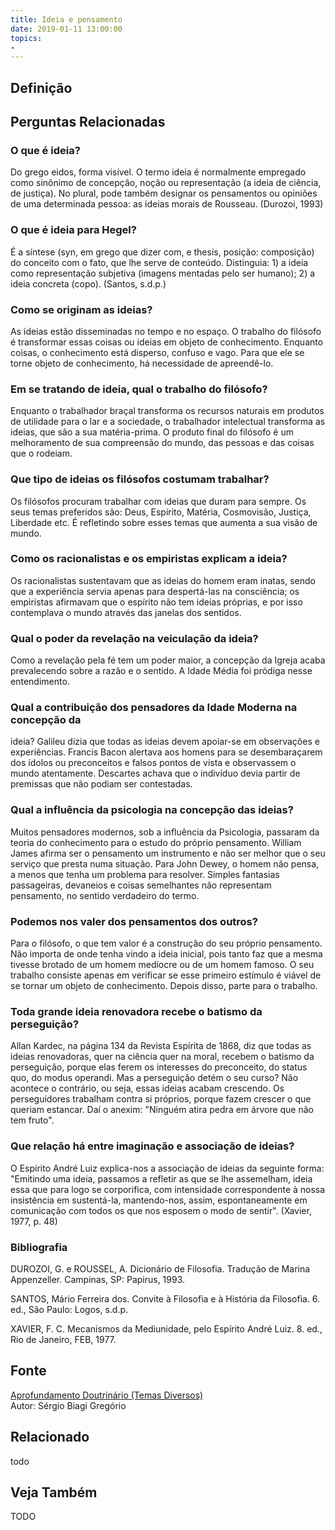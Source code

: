 ```yaml
---
title: Ideia e pensamento
date: 2019-01-11 13:00:00
topics: 
- 
---
```


## Definição


## Perguntas Relacionadas

### O que é ideia?
Do grego eidos, forma visível. O termo ideia é normalmente empregado
como sinônimo de concepção, noção ou representação (a ideia de ciência,
de justiça). No plural, pode também designar os pensamentos ou opiniões
de uma determinada pessoa: as ideias morais de Rousseau. (Durozoi, 1993)

### O que é ideia para Hegel?
É a síntese (syn, em grego que dizer com, e thesis, posição:
composição) do conceito com o fato, que lhe serve de conteúdo.
Distinguia: 1) a ideia como representação subjetiva (imagens mentadas
pelo ser humano); 2) a ideia concreta (copo). (Santos, s.d.p.)

### Como se originam as ideias?
As ideias estão disseminadas no tempo e no espaço. O trabalho do
filósofo é transformar essas coisas ou ideias em objeto de conhecimento.
Enquanto coisas, o conhecimento está disperso, confuso e vago. Para que
ele se torne objeto de conhecimento, há necessidade de apreendê-lo.

### Em se tratando de ideia, qual o trabalho do filósofo?
Enquanto o trabalhador braçal transforma os recursos naturais em
produtos de utilidade para o lar e a sociedade, o trabalhador
intelectual transforma as ideias, que são a sua matéria-prima. O produto
final do filósofo é um melhoramento de sua compreensão do mundo, das
pessoas e das coisas que o rodeiam.

### Que tipo de ideias os filósofos costumam trabalhar?
Os filósofos procuram trabalhar com ideias que duram para sempre. Os
seus temas preferidos são: Deus, Espírito, Matéria, Cosmovisão, Justiça,
Liberdade etc. É refletindo sobre esses temas que aumenta a sua visão de
mundo.

### Como os racionalistas e os empiristas explicam a ideia?
Os racionalistas sustentavam que as ideias do homem eram inatas, sendo
que a experiência servia apenas para despertá-las na consciência; os
empiristas afirmavam que o espírito não tem ideias próprias, e por isso
contemplava o mundo através das janelas dos sentidos.

### Qual o poder da revelação na veiculação da ideia?
Como a revelação pela fé tem um poder maior, a concepção da Igreja acaba
prevalecendo sobre a razão e o sentido. A Idade Média foi pródiga nesse
entendimento.

### Qual a contribuição dos pensadores da Idade Moderna na concepção da
ideia?
Galileu dizia que todas as ideias devem apoiar-se em observações e
experiências. Francis Bacon alertava aos homens para se desembaraçarem
dos ídolos ou preconceitos e falsos pontos de vista e observassem o
mundo atentamente. Descartes achava que o indivíduo devia partir de
premissas que não podiam ser contestadas.

### Qual a influência da psicologia na concepção das ideias?
Muitos pensadores modernos, sob a influência da Psicologia, passaram da
teoria do conhecimento para o estudo do próprio pensamento. William
James afirma ser o pensamento um instrumento e não ser melhor que o seu
serviço que presta numa situação. Para John Dewey, o homem não pensa, a
menos que tenha um problema para resolver. Simples fantasias
passageiras, devaneios e coisas semelhantes não representam pensamento,
no sentido verdadeiro do termo.

### Podemos nos valer dos pensamentos dos outros?
Para o filósofo, o que tem valor é a construção do seu próprio
pensamento. Não importa de onde tenha vindo a ideia inicial, pois tanto
faz que a mesma tivesse brotado de um homem medíocre ou de um homem
famoso. O seu trabalho consiste apenas em verificar se esse primeiro
estímulo é viável de se tornar um objeto de conhecimento. Depois disso,
parte para o trabalho.

### Toda grande ideia renovadora recebe o batismo da perseguição?
Allan Kardec, na página 134 da Revista Espírita de 1868, diz que todas
as ideias renovadoras, quer na ciência quer na moral, recebem o batismo
da perseguição, porque elas ferem os interesses do preconceito, do
status quo, do modus operandi. Mas a perseguição detém o seu curso?
Não acontece o contrário, ou seja, essas ideias acabam crescendo. Os
perseguidores trabalham contra si próprios, porque fazem crescer o que
queriam estancar. Daí o anexim: "Ninguém atira pedra em árvore que não
tem fruto".

### Que relação há entre imaginação e associação de ideias?
O Espírito André Luiz explica-nos a associação de ideias da seguinte
forma: "Emitindo uma ideia, passamos a refletir as que se lhe
assemelham, ideia essa que para logo se corporifica, com intensidade
correspondente à nossa insistência em sustentá-la, mantendo-nos, assim,
espontaneamente em comunicação com todos os que nos esposem o modo de
sentir". (Xavier, 1977, p. 48)


### Bibliografia
DUROZOI, G. e ROUSSEL, A. Dicionário de Filosofia. Tradução de Marina
Appenzeller. Campinas, SP: Papirus, 1993.

SANTOS, Mário Ferreira dos. Convite à Filosofia e à História da
Filosofia. 6. ed., São Paulo: Logos, s.d.p.

XAVIER, F. C. Mecanismos da Mediunidade, pelo Espírito André Luiz. 8.
ed., Rio de Janeiro, FEB, 1977.

## Fonte
[Aprofundamento Doutrinário (Temas Diversos)](https://sites.google.com/view/aprofundamentodoutrinario/ideia-e-pensamento)  
Autor: Sérgio Biagi Gregório



## Relacionado
todo

## Veja Também
TODO


